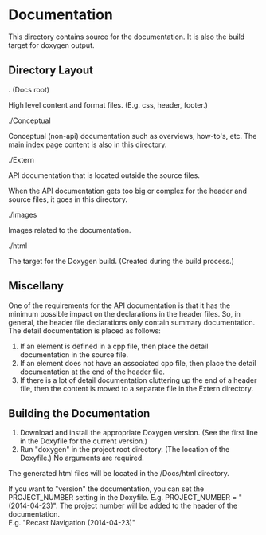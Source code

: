 # Documentation

This directory contains source for the documentation.  It is also the 
build target for doxygen output.

## Directory Layout

. (Docs root)

High level content and format files. (E.g. css, header, footer.)

./Conceptual
	
Conceptual (non-api) documentation such as overviews, how-to's, etc.
The main index page content is also in this directory.

./Extern

API documentation that is located outside the source files.
	
When the API documentation gets too big or complex for the header and source files, it goes in this directory.
	
./Images

Images related to the documentation.
	
./html

The target for the Doxygen build.  (Created during the build process.)
    
## Miscellany

One of the requirements for the API documentation is that it
has the minimum possible impact on the declarations in the
header files.  So, in general, the header file declarations only
contain summary documentation.  The detail documentation
is placed as follows:

1.  If an element is defined in a cpp file, then place
    the detail documentation in the source file.
2.  If an element does not have an associated cpp file, then
    place the detail documentation at the end of the header file.
3.  If there is a lot of detail documentation cluttering up
    the end of a header file, then the content is moved to 
	a separate file in the Extern directory.
    
## Building the Documentation

1.  Download and install the appropriate Doxygen version.  (See the first 
    line in the Doxyfile for the current version.)
2.  Run "doxygen" in the project root directory. (The location of the Doxyfile.)
    No arguments are required.

The generated html files will be located in the /Docs/html directory.

If you want to "version" the documentation, you can set the PROJECT_NUMBER
setting in the Doxyfile.  E.g. PROJECT_NUMBER = "(2014-04-23)".  The project
number will be added to the header of the documentation.  
E.g. "Recast Navigation (2014-04-23)" 


 



